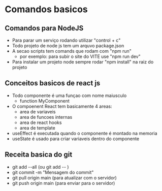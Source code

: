 # Comandos basicos

## Comandos para NodeJS

- Para parar um serviço rodando utilizar "control + c"
- Todo projeto de node js tem um arquvo package.json
- A secao scripts tem comands que rodam com "npm run"
  - por exemplo: para subir o site do VITE use "npm run dev"
- Para instalar um projeto node sempre rodar "npm install" na raiz do projeto

## Conceitos basicos de react js

- Todo componente é uma funçao com nome maiusculo
  - function MyComponent
- O compoenent React tem basicamente 4 areas:
  - area de variaveis
  - area de funcoes internas
  - area de react hooks
  - area de template
- useEffect é executada quando o componente é montado na memoria
- useState é usado para criar variaveis dentro do componente

## Receita basica do git

- git add --all (ou git add -- <caminho do arquivo>)
- git commit -m "Mensagem do commit"
- git pull origin main (para atualizar com o servidor)
- git push origin main (para enviar para o servidor)
